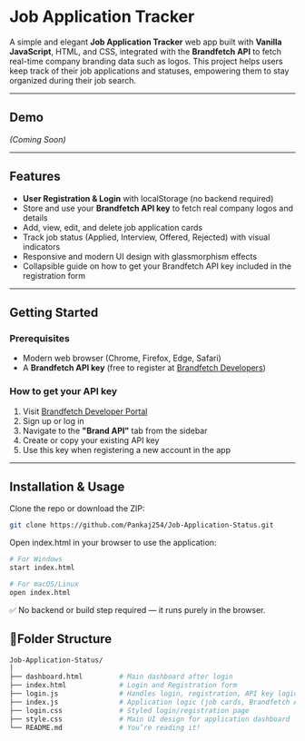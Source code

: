# Job Application Tracker

A simple and elegant **Job Application Tracker** web app built with **Vanilla JavaScript**, HTML, and CSS, integrated with the **Brandfetch API** to fetch real-time company branding data such as logos. This project helps users keep track of their job applications and statuses, empowering them to stay organized during their job search.

---

## Demo

*(Coming Soon)*

---

## Features

- **User Registration & Login** with localStorage (no backend required)
- Store and use your **Brandfetch API key** to fetch real company logos and details
- Add, view, edit, and delete job application cards
- Track job status (Applied, Interview, Offered, Rejected) with visual indicators
- Responsive and modern UI design with glassmorphism effects
- Collapsible guide on how to get your Brandfetch API key included in the registration form

---

## Getting Started

### Prerequisites

- Modern web browser (Chrome, Firefox, Edge, Safari)
- A **Brandfetch API key** (free to register at [Brandfetch Developers](https://developers.brandfetch.com/register))

### How to get your API key

1. Visit [Brandfetch Developer Portal](https://developers.brandfetch.com/register)
2. Sign up or log in
3. Navigate to the **"Brand API"** tab from the sidebar
4. Create or copy your existing API key
5. Use this key when registering a new account in the app

---

## Installation & Usage

Clone the repo or download the ZIP:

```bash
git clone https://github.com/Pankaj254/Job-Application-Status.git
```
Open index.html in your browser to use the application:
```bash
# For Windows
start index.html

# For macOS/Linux
open index.html
```
✅ No backend or build step required — it runs purely in the browser.

## 📁Folder Structure

```bash
Job-Application-Status/
│
├── dashboard.html         # Main dashboard after login
├── index.html             # Login and Registration form
├── login.js               # Handles login, registration, API key logic
├── index.js               # Application logic (job cards, Brandfetch API, status updates)
├── login.css              # Styled login/registration page
├── style.css              # Main UI design for application dashboard 
└── README.md              # You’re reading it!
```
